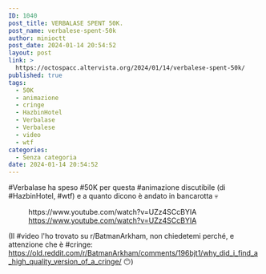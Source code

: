 ```yaml
---
ID: 1040
post_title: VERBALASE SPENT 50K.
post_name: verbalese-spent-50k
author: minioctt
post_date: 2024-01-14 20:54:52
layout: post
link: >
  https://octospacc.altervista.org/2024/01/14/verbalese-spent-50k/
published: true
tags:
  - 50K
  - animazione
  - cringe
  - HazbinHotel
  - Verbalase
  - Verbalese
  - video
  - wtf
categories:
  - Senza categoria
date: 2024-01-14 20:54:52
---
```

<!-- wp:paragraph -->
<p>#Verbalase ha speso #50K per questa #animazione discutibile (di #HazbinHotel, #wtf) e a quanto dicono è andato in bancarotta 💀️</p>
<!-- /wp:paragraph -->

<!-- wp:paragraph -->
<p></p>
<!-- /wp:paragraph -->

<!-- wp:embed {"url":"https://www.youtube.com/watch?v=UZz4SCcBYIA","type":"video","providerNameSlug":"youtube","responsive":true,"className":"wp-embed-aspect-16-9 wp-has-aspect-ratio"} -->
<figure class="wp-block-embed is-type-video is-provider-youtube wp-block-embed-youtube wp-embed-aspect-16-9 wp-has-aspect-ratio"><div class="wp-block-embed__wrapper">
https://www.youtube.com/watch?v=UZz4SCcBYIA
</div><figcaption class="wp-element-caption"><a href="https://www.youtube.com/watch?v=UZz4SCcBYIA">https://www.youtube.com/watch?v=UZz4SCcBYIA</a></figcaption></figure>
<!-- /wp:embed -->

<!-- wp:paragraph -->
<p></p>
<!-- /wp:paragraph -->

<!-- wp:paragraph -->
<p>(Il #video l'ho trovato su r/BatmanArkham, non chiedetemi perché, e attenzione che è #cringe: <a href="https://old.reddit.com/r/BatmanArkham/comments/196bjt1/why_did_i_find_a_high_quality_version_of_a_cringe/">https://old.reddit.com/r/BatmanArkham/comments/196bjt1/why_did_i_find_a_high_quality_version_of_a_cringe/</a> 😶️)</p>
<!-- /wp:paragraph -->